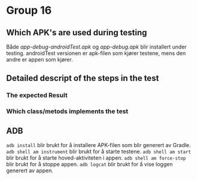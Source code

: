# Group 16

## Which APK's are used during testing

Både _app-debug-androidTest.apk_ og _app-debug.apk_ blir installert under testing. androidTest versionen er apk-filen som kjører testene, mens den andre er appen som kjører.

## Detailed descript of the steps in the test

### The expected Result

### Which class/metods implements the test

## ADB

`adb install` blir brukt for å installere APK-filen som blir generert av Gradle. `adb shell am instrument` blir brukt for å starte testene. `adb shell am start` blir brukt for å starte hoved-aktiviteten i appen. `adb shell am force-stop` blir brukt for å stoppe appen. `adb logcat` blir brukt for å vise loggen generert av appen.
